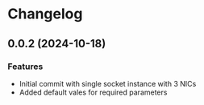 # Changelog

## 0.0.2 (2024-10-18)

### Features
- Initial commit with single socket instance with 3 NICs
- Added default vales for required parameters

